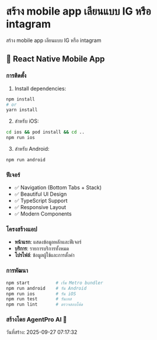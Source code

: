 # สร้าง mobile app เลียนแบบ IG หรือ intagram

สร้าง mobile app เลียนแบบ IG หรือ intagram

## 🚀 React Native Mobile App

### การติดตั้ง

1. Install dependencies:
```bash
npm install
# or
yarn install
```

2. สำหรับ iOS:
```bash
cd ios && pod install && cd ..
npm run ios
```

3. สำหรับ Android:
```bash
npm run android
```

### ฟีเจอร์

- ✅ Navigation (Bottom Tabs + Stack)
- ✅ Beautiful UI Design
- ✅ TypeScript Support
- ✅ Responsive Layout
- ✅ Modern Components

### โครงสร้างแอป

- **หน้าแรก**: แสดงข้อมูลหลักและฟีเจอร์
- **บริการ**: รายการบริการทั้งหมด
- **โปรไฟล์**: ข้อมูลผู้ใช้และการตั้งค่า

### การพัฒนา

```bash
npm start          # เริ่ม Metro bundler
npm run android    # รัน Android
npm run ios        # รัน iOS
npm run test       # รันเทส
npm run lint       # ตรวจสอบโค้ด
```

### สร้างโดย AgentPro AI 🤖
วันที่สร้าง: 2025-09-27 07:17:32
